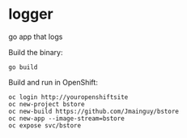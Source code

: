 # logger
go app that logs

Build the binary:

`go build`

Build and run in OpenShift:

```
oc login http://youropenshiftsite
oc new-project bstore
oc new-build https://github.com/Jmainguy/bstore
oc new-app --image-stream=bstore
oc expose svc/bstore
```
